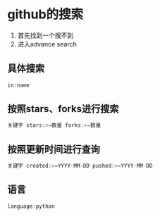 #  github的搜索



1. 首先找到一个搜不到
2. 进入advance search







## 具体搜索

```java
in:name
```





## 按照stars、forks进行搜索

```java
关键字 stars:>=数量 forks:>=数量
```



## 按照更新时间进行查询



```java
关键字 created:>=YYYY-MM-DD pushed:>=YYYY-MM-DD
```





## 语言

```java
language:python
```



## 



